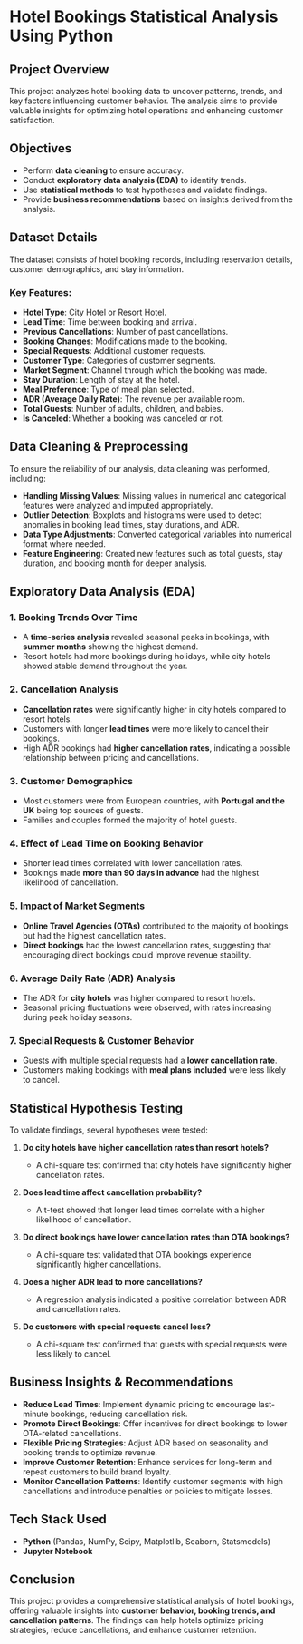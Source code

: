 # Hotel Bookings Statistical Analysis Using Python

## Project Overview
This project analyzes hotel booking data to uncover patterns, trends, and key factors influencing customer behavior. The analysis aims to provide valuable insights for optimizing hotel operations and enhancing customer satisfaction.

## Objectives
- Perform **data cleaning** to ensure accuracy.
- Conduct **exploratory data analysis (EDA)** to identify trends.
- Use **statistical methods** to test hypotheses and validate findings.
- Provide **business recommendations** based on insights derived from the analysis.

## Dataset Details
The dataset consists of hotel booking records, including reservation details, customer demographics, and stay information.

### Key Features:
- **Hotel Type**: City Hotel or Resort Hotel.
- **Lead Time**: Time between booking and arrival.
- **Previous Cancellations**: Number of past cancellations.
- **Booking Changes**: Modifications made to the booking.
- **Special Requests**: Additional customer requests.
- **Customer Type**: Categories of customer segments.
- **Market Segment**: Channel through which the booking was made.
- **Stay Duration**: Length of stay at the hotel.
- **Meal Preference**: Type of meal plan selected.
- **ADR (Average Daily Rate)**: The revenue per available room.
- **Total Guests**: Number of adults, children, and babies.
- **Is Canceled**: Whether a booking was canceled or not.

## Data Cleaning & Preprocessing
To ensure the reliability of our analysis, data cleaning was performed, including:
- **Handling Missing Values**: Missing values in numerical and categorical features were analyzed and imputed appropriately.
- **Outlier Detection**: Boxplots and histograms were used to detect anomalies in booking lead times, stay durations, and ADR.
- **Data Type Adjustments**: Converted categorical variables into numerical format where needed.
- **Feature Engineering**: Created new features such as total guests, stay duration, and booking month for deeper analysis.

## Exploratory Data Analysis (EDA)
### 1. Booking Trends Over Time
- A **time-series analysis** revealed seasonal peaks in bookings, with **summer months** showing the highest demand.
- Resort hotels had more bookings during holidays, while city hotels showed stable demand throughout the year.

### 2. Cancellation Analysis
- **Cancellation rates** were significantly higher in city hotels compared to resort hotels.
- Customers with longer **lead times** were more likely to cancel their bookings.
- High ADR bookings had **higher cancellation rates**, indicating a possible relationship between pricing and cancellations.

### 3. Customer Demographics
- Most customers were from European countries, with **Portugal and the UK** being top sources of guests.
- Families and couples formed the majority of hotel guests.

### 4. Effect of Lead Time on Booking Behavior
- Shorter lead times correlated with lower cancellation rates.
- Bookings made **more than 90 days in advance** had the highest likelihood of cancellation.

### 5. Impact of Market Segments
- **Online Travel Agencies (OTAs)** contributed to the majority of bookings but had the highest cancellation rates.
- **Direct bookings** had the lowest cancellation rates, suggesting that encouraging direct bookings could improve revenue stability.

### 6. Average Daily Rate (ADR) Analysis
- The ADR for **city hotels** was higher compared to resort hotels.
- Seasonal pricing fluctuations were observed, with rates increasing during peak holiday seasons.

### 7. Special Requests & Customer Behavior
- Guests with multiple special requests had a **lower cancellation rate**.
- Customers making bookings with **meal plans included** were less likely to cancel.

## Statistical Hypothesis Testing
To validate findings, several hypotheses were tested:
1. **Do city hotels have higher cancellation rates than resort hotels?**
   - A chi-square test confirmed that city hotels have significantly higher cancellation rates.

2. **Does lead time affect cancellation probability?**
   - A t-test showed that longer lead times correlate with a higher likelihood of cancellation.

3. **Do direct bookings have lower cancellation rates than OTA bookings?**
   - A chi-square test validated that OTA bookings experience significantly higher cancellations.

4. **Does a higher ADR lead to more cancellations?**
   - A regression analysis indicated a positive correlation between ADR and cancellation rates.

5. **Do customers with special requests cancel less?**
   - A chi-square test confirmed that guests with special requests were less likely to cancel.

## Business Insights & Recommendations
- **Reduce Lead Times**: Implement dynamic pricing to encourage last-minute bookings, reducing cancellation risk.
- **Promote Direct Bookings**: Offer incentives for direct bookings to lower OTA-related cancellations.
- **Flexible Pricing Strategies**: Adjust ADR based on seasonality and booking trends to optimize revenue.
- **Improve Customer Retention**: Enhance services for long-term and repeat customers to build brand loyalty.
- **Monitor Cancellation Patterns**: Identify customer segments with high cancellations and introduce penalties or policies to mitigate losses.

## Tech Stack Used
- **Python** (Pandas, NumPy, Scipy, Matplotlib, Seaborn, Statsmodels)
- **Jupyter Notebook**



## Conclusion
This project provides a comprehensive statistical analysis of hotel bookings, offering valuable insights into **customer behavior, booking trends, and cancellation patterns**. The findings can help hotels optimize pricing strategies, reduce cancellations, and enhance customer retention.




